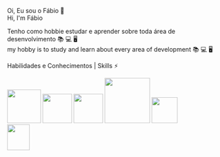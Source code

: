 Oi, Eu sou o Fábio 👋 <br />
Hi, I'm Fábio <br />

Tenho como hobbie estudar e aprender sobre toda área de desenvolvimento :books: :computer: :desktop_computer: <br />
my hobby is to study and learn about every area of development :books: :computer: :desktop_computer:

Habilidades e Conhecimentos | Skills ⚡

<div style="display: inline_block; margin-bottom: 5px">
<img src="https://img.shields.io/badge/HTML5-E34F26?style=for-the-badge&logo=html5&logoColor=white"/ width="78px">
<img src="https://img.shields.io/badge/CSS3-1572B6?style=for-the-badge&logo=css3&logoColor=white" width="68px">
<img src="https://img.shields.io/badge/Sass-CC6699?style=for-the-badge&logo=sass&logoColor=white" width="68px">
<img src="https://img.shields.io/badge/JavaScript-F7DF1E?style=for-the-badge&logo=javascript&logoColor=black" width="105px"> 
<img src="https://img.shields.io/badge/PHP-777BB4?style=for-the-badge&logo=php&logoColor=white" width="60px"> <br />
<img src="https://cdn.jsdelivr.net/gh/devicons/devicon/icons/html5/html5-original-wordmark.svg" height="60" width="52"/>
          
</div>
<br />
<br />

<!--[![Top Langs](https://github-readme-stats.vercel.app/api/top-langs/?username=anuraghazra)](https://github.com/fab1opinto/github-readme-stats)-->

















<!--[![Top Langs](https://github-readme-stats.vercel.app/api/top-langs/?username=anuraghazra)](https://github.com/fab1opinto/github-readme-stats)-->






<!--
**fab1opinto/fab1opinto** is a ✨ _special_ ✨ repository because its `README.md` (this file) appears on your GitHub profile.

Here are some ideas to get you started:

- 🔭 I’m currently working on ...
- 🌱 I’m currently learning ...
- 👯 I’m looking to collaborate on ...
- 🤔 I’m looking for help with ...
- 💬 Ask me about ...
- 📫 How to reach me: ...
- 😄 Pronouns: ...
- ⚡ Fun fact: ...
-->
